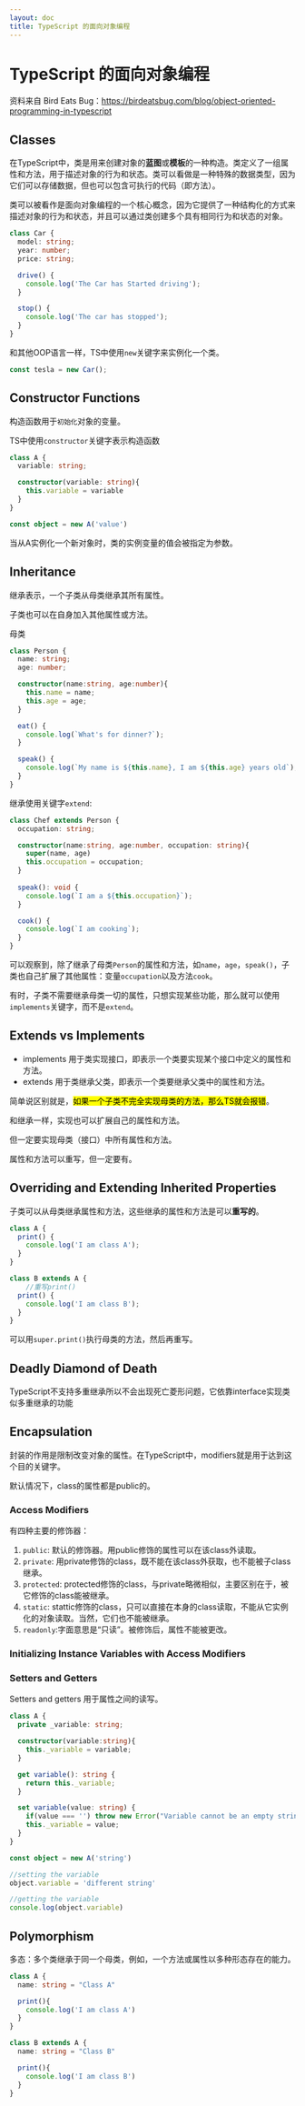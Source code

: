 ```yaml
---
layout: doc
title: TypeScript 的面向对象编程
---
```

# TypeScript 的面向对象编程

资料来自 Bird Eats Bug：https://birdeatsbug.com/blog/object-oriented-programming-in-typescript

## Classes
在TypeScript中，类是用来创建对象的**蓝图**或**模板**的一种构造。类定义了一组属性和方法，用于描述对象的行为和状态。类可以看做是一种特殊的数据类型，因为它们可以存储数据，但也可以包含可执行的代码（即方法）。

类可以被看作是面向对象编程的一个核心概念，因为它提供了一种结构化的方式来描述对象的行为和状态，并且可以通过类创建多个具有相同行为和状态的对象。

```ts
class Car {
  model: string;
  year: number;
  price: string;

  drive() {
    console.log('The Car has Started driving');
  }

  stop() {
    console.log('The car has stopped');
  }
}
```

和其他OOP语言一样，TS中使用`new`关键字来实例化一个类。
```ts
const tesla = new Car();
```


## Constructor Functions
构造函数用于`初始化`对象的变量。

TS中使用`constructor`关键字表示构造函数
```ts
class A {
  variable: string;

  constructor(variable: string){
    this.variable = variable
  }
}

const object = new A('value')
```
当从A实例化一个新对象时，类的实例变量的值会被指定为参数。

## Inheritance

继承表示，一个子类从母类继承其所有属性。

子类也可以在自身加入其他属性或方法。

母类
```ts
class Person {
  name: string;
  age: number;

  constructor(name:string, age:number){
    this.name = name;
    this.age = age;
  }

  eat() {
    console.log(`What's for dinner?`);
  }

  speak() {
    console.log(`My name is ${this.name}, I am ${this.age} years old`);
  }
}
```

继承使用关键字`extend`:
```ts
class Chef extends Person {
  occupation: string;

  constructor(name:string, age:number, occupation: string){
    super(name, age)
    this.occupation = occupation;
  }
  
  speak(): void {
    console.log(`I am a ${this.occupation}`);
  }

  cook() {
    console.log(`I am cooking`);
  }
}
```

可以观察到，除了继承了母类`Person`的属性和方法，如`name`，`age`，`speak()`，子类也自己扩展了其他属性：变量`occupation`以及方法`cook`。

有时，子类不需要继承母类一切的属性，只想实现某些功能，那么就可以使用`implements`关键字，而不是`extend`。


## Extends vs Implements
- implements 用于类实现接口，即表示一个类要实现某个接口中定义的属性和方法。
- extends 用于类继承父类，即表示一个类要继承父类中的属性和方法。

简单说区别就是，<mark>如果一个子类不完全实现母类的方法，那么TS就会报错</mark>。

和继承一样，实现也可以扩展自己的属性和方法。

但一定要实现母类（接口）中所有属性和方法。

属性和方法可以重写，但一定要有。



## Overriding and Extending Inherited Properties
子类可以从母类继承属性和方法，这些继承的属性和方法是可以**重写的**。

```ts
class A {
  print() {
    console.log('I am class A');
  }
}

class B extends A {
	//重写print()
  print() {
    console.log('I am class B');
  }
}
```

可以用`super.print()`执行母类的方法，然后再重写。

## Deadly Diamond of Death
TypeScript不支持多重继承所以不会出现死亡菱形问题，它依靠interface实现类似多重继承的功能
## Encapsulation
封装的作用是限制改变对象的属性。在TypeScript中，modifiers就是用于达到这个目的关键字。

默认情况下，class的属性都是public的。

### Access Modifiers
有四种主要的修饰器：

1. `public`: 默认的修饰器。用public修饰的属性可以在该class外读取。
2. `private`: 用private修饰的class，既不能在该class外获取，也不能被子class继承。
3. `protected`: protected修饰的class，与private略微相似，主要区别在于，被它修饰的class能被继承。
4. `static`: stattic修饰的class，只可以直接在本身的class读取，不能从它实例化的对象读取。当然，它们也不能被继承。
5. `readonly`:字面意思是“只读”。被修饰后，属性不能被更改。

### Initializing Instance Variables with Access Modifiers

### Setters and Getters
Setters and getters 用于属性之间的读写。
```ts
class A {
  private _variable: string;

  constructor(variable:string){
    this._variable = variable;
  }

  get variable(): string {
    return this._variable;
  }

  set variable(value: string) {
    if(value === '') throw new Error("Variable cannot be an empty string");
    this._variable = value;
  }
}

const object = new A('string')

//setting the variable
object.variable = 'different string'

//getting the variable
console.log(object.variable)
```

## Polymorphism
多态：多个类继承于同一个母类，例如，一个方法或属性以多种形态存在的能力。

```ts
class A {
  name: string = "Class A"

  print(){
    console.log('I am class A')
  }
}

class B extends A {
  name: string = "Class B"

  print(){
    console.log('I am class B')
  }
}
```

